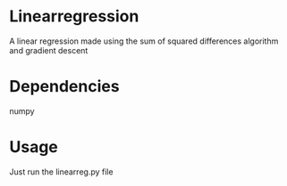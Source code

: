 # Linearregression
A linear regression made using the sum of squared differences algorithm and gradient descent 


# Dependencies 
numpy


# Usage 

Just run the linearreg.py file 




